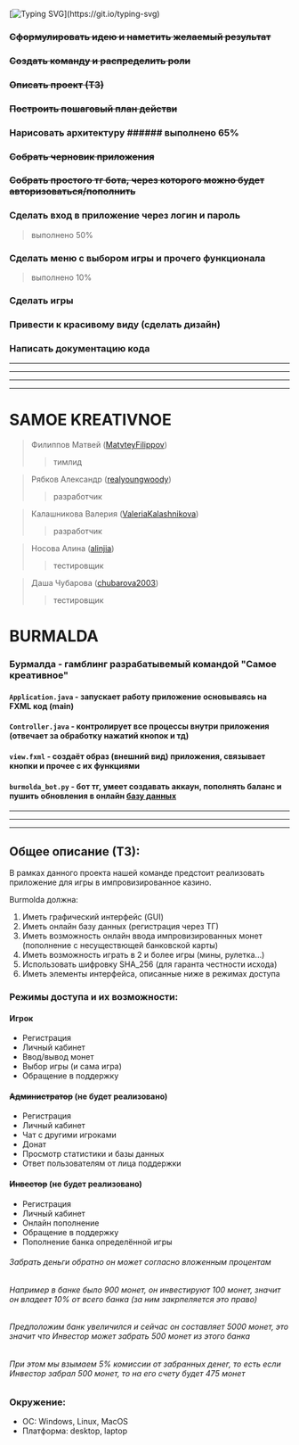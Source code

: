 [![Typing SVG](https://readme-typing-svg.herokuapp.com?color=000000&lines=TO+DO+LIST:)](https://git.io/typing-svg)
### ~~Сформулировать идею и наметить желаемый результат~~
### ~~Создать команду и распределить роли~~
### ~~Описать проект (ТЗ)~~
### ~~Построить пошаговый план действи~~
### Нарисовать архитектуру ###### выполнено 65% ######
### ~~Собрать черновик приложения~~
### ~~Собрать простого тг бота, через которого можно будет авторизоваться/пополнить~~
### Сделать вход в приложение через логин и пароль
> выполнено 50%
### Сделать меню с выбором игры и прочего функционала
> выполнено 10%
### Сделать игры
### Привести к красивому виду (сделать дизайн)
### Написать документацию кода

***
***
***
***

# SAMOE KREATIVNOE

> Филиппов Матвей ([MatvteyFilippov](https://github.com/MatvteFilippov "GitHub"))
>> тимлид

> Рябков Александр ([realyoungwoody](https://github.com/realyoungwoody "GitHub"))
>> разработчик

> Калашникова Валерия ([ValeriaKalashnikova](https://github.com/ValeriaKalashnikova "GitHub"))
>> разработчик

> Носова Алина ([alinjia](https://github.com/alinjia "GitHub"))
>> тестировщик

> Даша Чубарова ([chubarova2003](https://github.com/chubarova2003 "GitHub"))
>> тестировщик

# BURMALDA
### Бурмалда - гамблинг разрабатывемый командой "Самое креативное"
#### `Application.java` - запускает работу приложение основываясь на FXML код (main)
#### `Controller.java` - контролирует все процессы внутри приложения (отвечает за обработку нажатий кнопок и тд)
#### `view.fxml` - создаёт образ (внешний вид) приложения, связывает кнопки и прочее с их функциями
#### `burmolda_bot.py` - бот тг, умеет создавать аккаун, пополнять баланс и пушить обновления в онлайн [базу данных](https://burmoldabot.dvervevre.repl.co "хэшированная")

***
***
***

## Общее описание (ТЗ):
В рамках данного проекта нашей команде предстоит реализовать приложение для игры в импровизированное казино.

Burmolda должна:
1. Иметь графический интерфейс (GUI)
2. Иметь онлайн базу данных (регистрация через ТГ)
3. Иметь возможность онлайн ввода импровизированных монет (пополнение с несуществющей банковской карты)
4. Иметь возможность играть в 2 и более игры (мины, рулетка...)
5. Использовать шифровку SHA_256 (для гаранта честности исхода)
6. Иметь элементы интерфейса, описанные ниже в режимах доступа

### Режимы доступа и их возможности:
#### Игрок
- Регистрация
- Личный кабинет
- Ввод/вывод монет
- Выбор игры (и сама игра)
- Обращение в поддержку

#### ~~Администратор~~ (не будет реализовано)
- Регистрация
- Личный кабинет
- Чат с другими игроками
- Донат
- Просмотр статистики и базы данных
- Ответ пользователям от лица поддержки

#### ~~Инвестор~~ (не будет реализовано)
- Регистрация
- Личный кабинет
- Онлайн пополнение
- Обращение в поддержку
- Пополнение банка определённой игры
###### Забрать деньги обратно он может согласно вложенным процентам
###### Например в банке было 900 монет, он инвестируют 100 монет, значит он владеет 10% от всего банка (за ним закрпеляется это право)
###### Предположим банк увеличился и сейчас он составляет 5000 монет, это значит что Инвестор может забрать 500 монет из этого банка
###### При этом мы взымаем 5% комиссии от забранных денег, то есть если Инвестор забрал 500 монет, то на его счету будет 475 монет

### Окружение:
- ОС: Windows, Linux, MacOS
- Платформа: desktop, laptop
